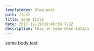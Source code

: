 ```yaml
---
templateKey: blog-post
path: /test
title: Some title
date: 2017-12-19T19:46:19.778Z
description: this is some description
---
```

some body text
